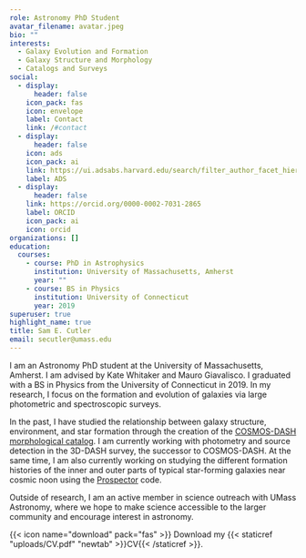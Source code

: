 ```yaml
---
role: Astronomy PhD Student
avatar_filename: avatar.jpeg
bio: ""
interests:
  - Galaxy Evolution and Formation
  - Galaxy Structure and Morphology
  - Catalogs and Surveys
social:
  - display:
      header: false
    icon_pack: fas
    icon: envelope
    label: Contact
    link: /#contact
  - display:
      header: false
    icon: ads
    icon_pack: ai
    link: https://ui.adsabs.harvard.edu/search/filter_author_facet_hier_fq_author=AND&filter_author_facet_hier_fq_author=author_facet_hier%3A%220%2FCutler%2C%20S%22&fq=%7B!type%3Daqp%20v%3D%24fq_database%7D&fq=%7B!type%3Daqp%20v%3D%24fq_author%7D&fq_author=(author_facet_hier%3A%220%2FCutler%2C%20S%22)&fq_database=database%3A%22astronomy%22&q=%20%20author%3A%22cutler%2Csam%22&sort=date%20desc%2C%20bibcode%20desc&p_=0
    label: ADS
  - display:
      header: false
    link: https://orcid.org/0000-0002-7031-2865
    label: ORCID
    icon_pack: ai
    icon: orcid
organizations: []
education:
  courses:
    - course: PhD in Astrophysics
      institution: University of Massachusetts, Amherst
      year: ""
    - course: BS in Physics
      institution: University of Connecticut
      year: 2019
superuser: true
highlight_name: true
title: Sam E. Cutler
email: secutler@umass.edu
---
```

I am an Astronomy PhD student at the University of Massachusetts, Amherst. I am advised by Kate Whitaker and Mauro Giavalisco. I graduated with a BS in Physics from the University of Connecticut in 2019. In my research, I focus on the formation and evolution of galaxies via large photometric and spectroscopic surveys. 

In the past, I have studied the relationship between galaxy structure, environment, and star formation through the creation of the [COSMOS-DASH morphological catalog](https://archive.stsci.edu/hlsp/cosmos-dash).  I am currently working with photometry and source detection in the 3D-DASH survey, the successor to COSMOS-DASH. At the same time, I am also currently working on studying the different formation histories of the inner and outer parts of typical star-forming galaxies near cosmic noon using the [Prospector](https://prospect.readthedocs.io) code.

Outside of research, I am an active member in science outreach with UMass Astronomy, where we hope to make science accessible to the larger community and encourage interest in astronomy.

{{< icon name="download" pack="fas" >}} Download my {{< staticref "uploads/CV.pdf" "newtab" >}}CV{{< /staticref >}}.